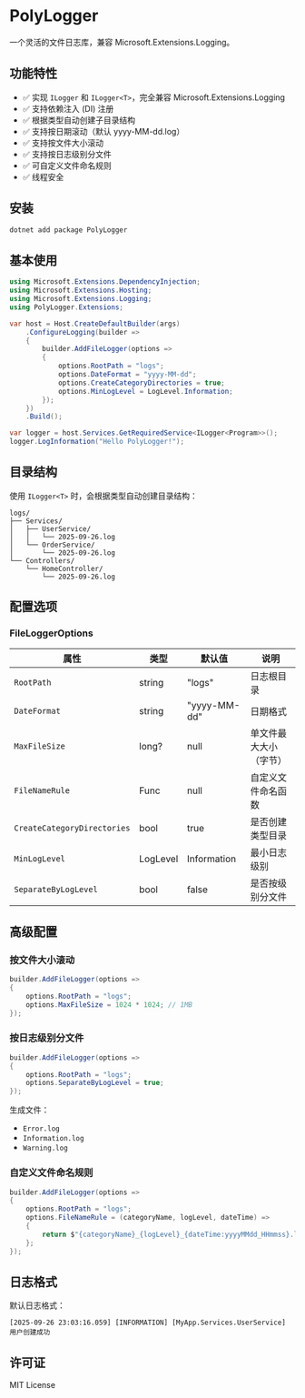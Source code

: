 # PolyLogger

一个灵活的文件日志库，兼容 Microsoft.Extensions.Logging。

## 功能特性

- ✅ 实现 `ILogger` 和 `ILogger<T>`，完全兼容 Microsoft.Extensions.Logging
- ✅ 支持依赖注入 (DI) 注册
- ✅ 根据类型自动创建子目录结构
- ✅ 支持按日期滚动（默认 yyyy-MM-dd.log）
- ✅ 支持按文件大小滚动
- ✅ 支持按日志级别分文件
- ✅ 可自定义文件命名规则
- ✅ 线程安全

## 安装

```bash
dotnet add package PolyLogger
```

## 基本使用

```csharp
using Microsoft.Extensions.DependencyInjection;
using Microsoft.Extensions.Hosting;
using Microsoft.Extensions.Logging;
using PolyLogger.Extensions;

var host = Host.CreateDefaultBuilder(args)
    .ConfigureLogging(builder =>
    {
        builder.AddFileLogger(options =>
        {
            options.RootPath = "logs";
            options.DateFormat = "yyyy-MM-dd";
            options.CreateCategoryDirectories = true;
            options.MinLogLevel = LogLevel.Information;
        });
    })
    .Build();

var logger = host.Services.GetRequiredService<ILogger<Program>>();
logger.LogInformation("Hello PolyLogger!");
```

## 目录结构

使用 `ILogger<T>` 时，会根据类型自动创建目录结构：

```
logs/
├── Services/
│   ├── UserService/
│   │   └── 2025-09-26.log
│   └── OrderService/
│       └── 2025-09-26.log
└── Controllers/
    └── HomeController/
        └── 2025-09-26.log
```

## 配置选项

### FileLoggerOptions

| 属性 | 类型 | 默认值 | 说明 |
|------|------|--------|------|
| `RootPath` | string | "logs" | 日志根目录 |
| `DateFormat` | string | "yyyy-MM-dd" | 日期格式 |
| `MaxFileSize` | long? | null | 单文件最大大小（字节） |
| `FileNameRule` | Func | null | 自定义文件命名函数 |
| `CreateCategoryDirectories` | bool | true | 是否创建类型目录 |
| `MinLogLevel` | LogLevel | Information | 最小日志级别 |
| `SeparateByLogLevel` | bool | false | 是否按级别分文件 |

## 高级配置

### 按文件大小滚动

```csharp
builder.AddFileLogger(options =>
{
    options.RootPath = "logs";
    options.MaxFileSize = 1024 * 1024; // 1MB
});
```

### 按日志级别分文件

```csharp
builder.AddFileLogger(options =>
{
    options.RootPath = "logs";
    options.SeparateByLogLevel = true;
});
```

生成文件：
- `Error.log`
- `Information.log`
- `Warning.log`

### 自定义文件命名规则

```csharp
builder.AddFileLogger(options =>
{
    options.RootPath = "logs";
    options.FileNameRule = (categoryName, logLevel, dateTime) =>
    {
        return $"{categoryName}_{logLevel}_{dateTime:yyyyMMdd_HHmmss}.log";
    };
});
```

## 日志格式

默认日志格式：
```
[2025-09-26 23:03:16.059] [INFORMATION] [MyApp.Services.UserService] 用户创建成功
```

## 许可证

MIT License